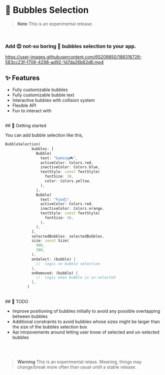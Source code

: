 # 🫧 Bubbles Selection


> **Note**
>  This is an experimental release.
<br>

### Add 😍 not-so boring 🫧 bubbles selection to your app.



https://user-images.githubusercontent.com/65209850/188316726-583cc23f-f706-4298-ad92-1d7da26b62d6.mp4






## ✨ Features

* Fully customizable bubbles
* Fully customizable bubble text
* Interactive bubbles with collision system 
* Flexible API
* Fun to interact with

<br>
## 🚀 Getting started

You can add bubble selection like this, 

```DART
BubbleSelection(
            bubbles: [
              Bubble(
                text: "Gaming🎮",
                activeColor: Colors.red,
                inactiveColor: Colors.blue,
                textStyle: const TextStyle(
                  fontSize: 18,
                  color: Colors.yellow,
                ),
              ),
              Bubble(
                text: "Food🍔",
                activeColor: Colors.red,
                inactiveColor: Colors.orange,
                textStyle: const TextStyle(
                  fontSize: 16,
                ),
              ),
            ],
            selectedBubbles: selectedBubbles,
            size: const Size(
              900,
              300,
            ),
            onSelect: (bubble) {
              //  logic on bubble selection
            },
            onRemoved: (bubble) {
              //  logic when bubble is un-selected
            },
          )
```

<!-- ## Usage

TODO: Include short and useful examples for package users. Add longer examples
to `/example` folder. 

```dart
const like = 'sample';
``` -->
<br>
## 📝 TODO

* Improve positioning of bubbles initially to avoid any possible overlapping between bubbles
* Additional constraints to avoid bubbles whose sizes might be larger than the size of the bubbles selection box
* Api imrpovements around letting user know of selected and un-selected bubbles

<br>
<br>

> **Warning**
> This is an experimental relase. Meaning, things may change/break more often than usual untill a stable release.

<!-- ## Additional information

TODO: Tell users more about the package: where to find more information, how to 
contribute to the package, how to file issues, what response they can expect 
from the package authors, and more.
 -->
